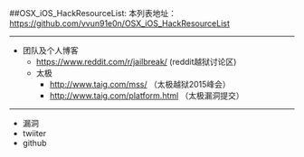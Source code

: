 ##OSX_iOS_HackResourceList:
本列表地址：https://github.com/vvun91e0n/OSX_iOS_HackResourceList  

---
* 团队及个人博客
  * https://www.reddit.com/r/jailbreak/ (reddit越狱讨论区)
  * 太极
    * http://www.taig.com/mss/ （太极越狱2015峰会）
    * http://www.taig.com/platform.html （太极漏洞提交）

---
* 漏洞
* twiiter
* github
